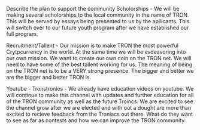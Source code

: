 Describe the plan to support the community
Scholorships - We will be making several scholorships to the local community in the name of TRON. This will be served by essays being presented to us by the apllicants.  This will switch over to our future youth program after we have established our full program.
 
 Recruitment/Tallent - Our mission is to make TRON the most powerful Crytpcurrency in the world. At the same time we will be evdeavoring into our own mission. We want to create our own coin on the TRON net. We will need to have some of the best tallent working for us. The meaning of being on the TRON net is to be a VERY strong presence. The bigger and better we are the bigger and better TRON is. 
 
 Youtube - Tronstronics - We already have education videos on youtube. We will continue to make this channel with updates and further education for all of the TRON community as well as the future Troincs. We are excited to see the channel grow after we are elected and with out a dought are more than excited to recieve feedback from the Troniacs out there. What do they want to see as far as contests and how we can improve the TRON community. 
